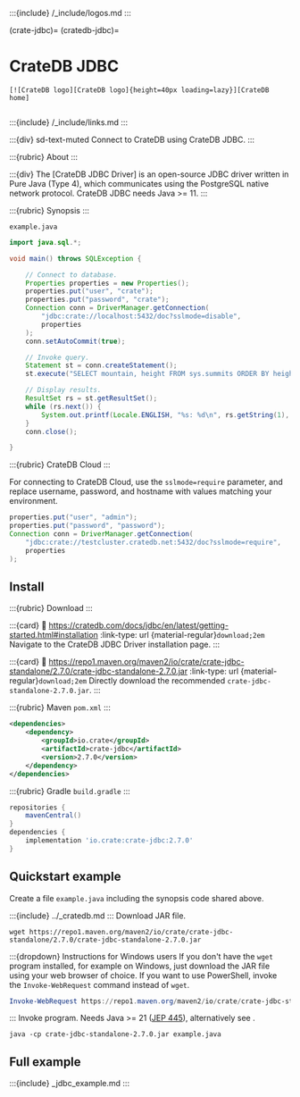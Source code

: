 :::{include} /_include/logos.md
:::

(crate-jdbc)=
(cratedb-jdbc)=

# CrateDB JDBC

```{div} .float-right
[![CrateDB logo][CrateDB logo]{height=40px loading=lazy}][CrateDB home]
```
```{div} .clearfix
```

:::{include} /_include/links.md
:::

:::{div} sd-text-muted
Connect to CrateDB using CrateDB JDBC.
:::

:::{rubric} About
:::

:::{div}
The [CrateDB JDBC Driver] is an open-source JDBC driver written in
Pure Java (Type 4), which communicates using the PostgreSQL native
network protocol. CrateDB JDBC needs Java >= 11.
:::

:::{rubric} Synopsis
:::

`example.java`
```java
import java.sql.*;

void main() throws SQLException {

    // Connect to database.
    Properties properties = new Properties();
    properties.put("user", "crate");
    properties.put("password", "crate");
    Connection conn = DriverManager.getConnection(
        "jdbc:crate://localhost:5432/doc?sslmode=disable",
        properties
    );
    conn.setAutoCommit(true);

    // Invoke query.
    Statement st = conn.createStatement();
    st.execute("SELECT mountain, height FROM sys.summits ORDER BY height DESC LIMIT 5;");

    // Display results.
    ResultSet rs = st.getResultSet();
    while (rs.next()) {
        System.out.printf(Locale.ENGLISH, "%s: %d\n", rs.getString(1), rs.getInt(2));
    }
    conn.close();

}
```

:::{rubric} CrateDB Cloud
:::

For connecting to CrateDB Cloud, use the `sslmode=require` parameter,
and replace username, password, and hostname with values matching
your environment.
```java
properties.put("user", "admin");
properties.put("password", "password");
Connection conn = DriverManager.getConnection(
    "jdbc:crate://testcluster.cratedb.net:5432/doc?sslmode=require",
    properties
);
```

## Install

:::{rubric} Download
:::

:::{card}
:link: https://cratedb.com/docs/jdbc/en/latest/getting-started.html#installation
:link-type: url
{material-regular}`download;2em`
Navigate to the CrateDB JDBC Driver installation page.
:::

:::{card}
:link: https://repo1.maven.org/maven2/io/crate/crate-jdbc-standalone/2.7.0/crate-jdbc-standalone-2.7.0.jar
:link-type: url
{material-regular}`download;2em`
Directly download the recommended `crate-jdbc-standalone-2.7.0.jar`.
:::

:::{rubric} Maven `pom.xml`
:::
```xml
<dependencies>
    <dependency>
        <groupId>io.crate</groupId>
        <artifactId>crate-jdbc</artifactId>
        <version>2.7.0</version>
    </dependency>
</dependencies>
```

:::{rubric} Gradle `build.gradle`
:::
```groovy
repositories {
    mavenCentral()
}
dependencies {
    implementation 'io.crate:crate-jdbc:2.7.0'
}
```

## Quickstart example

Create a file `example.java` including the synopsis code shared above.

:::{include} ../_cratedb.md
:::
Download JAR file.
```shell
wget https://repo1.maven.org/maven2/io/crate/crate-jdbc-standalone/2.7.0/crate-jdbc-standalone-2.7.0.jar
```
:::{dropdown} Instructions for Windows users
If you don't have the `wget` program installed, for example on Windows, just
download the JAR file using your web browser of choice.
If you want to use PowerShell, invoke the `Invoke-WebRequest` command instead
of `wget`.
```powershell
Invoke-WebRequest https://repo1.maven.org/maven2/io/crate/crate-jdbc-standalone/2.7.0/crate-jdbc-standalone-2.7.0.jar -OutFile crate-jdbc-standalone-2.7.0.jar
```
:::
Invoke program. Needs Java >= 21 ([JEP 445]), alternatively see [](#full-example).
```shell
java -cp crate-jdbc-standalone-2.7.0.jar example.java
```


## Full example

:::{include} _jdbc_example.md
:::


[JEP 445]: https://openjdk.org/jeps/445
